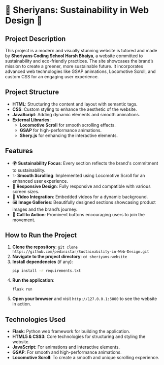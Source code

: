 # 🌿 Sheriyans: Sustainability in Web Design 🌿

## Project Description

This project is a modern and visually stunning website is tutored and made by **Sheriyans Coding School Harsh Bhaiya**, a website committed to sustainability and eco-friendly practices. The site showcases the brand’s mission to create a greener, more sustainable future. It incorporates advanced web technologies like GSAP animations, Locomotive Scroll, and custom CSS for an engaging user experience.

## Project Structure

- **HTML**: Structuring the content and layout with semantic tags.
- **CSS**: Custom styling to enhance the aesthetic of the website.
- **JavaScript**: Adding dynamic elements and smooth animations.
- **External Libraries**: 
  - **Locomotive Scroll** for smooth scrolling effects.
  - **GSAP** for high-performance animations.
  - **Shery.js** for enhancing the interactive elements.
  
## Features

- 🌍 **Sustainability Focus**: Every section reflects the brand's commitment to sustainability.
- ✨ **Smooth Scrolling**: Implemented using Locomotive Scroll for an enhanced user experience.
- 🎨 **Responsive Design**: Fully responsive and compatible with various screen sizes.
- 🎥 **Video Integration**: Embedded videos for a dynamic background.
- 🖼️ **Image Galleries**: Beautifully designed sections showcasing product images and the brand’s journey.
- 🎯 **Call to Action**: Prominent buttons encouraging users to join the movement.

## How to Run the Project

1. **Clone the repository**: `git clone https://github.com/pedinistar/Sustainability-in-Web-Design.git`
2. **Navigate to the project directory**: `cd sheriyans-website`
3. **Install dependencies** (if any): 
   ```bash
   pip install -r requirements.txt
   ```
4. **Run the application**:
   ```bash
   flask run
   ```
5. **Open your browser** and visit `http://127.0.0.1:5000` to see the website in action.

## Technologies Used

- **Flask**: Python web framework for building the application.
- **HTML5 & CSS3**: Core technologies for structuring and styling the website.
- **JavaScript**: For animations and interactive elements.
- **GSAP**: For smooth and high-performance animations.
- **Locomotive Scroll**: To create a smooth and unique scrolling experience.
